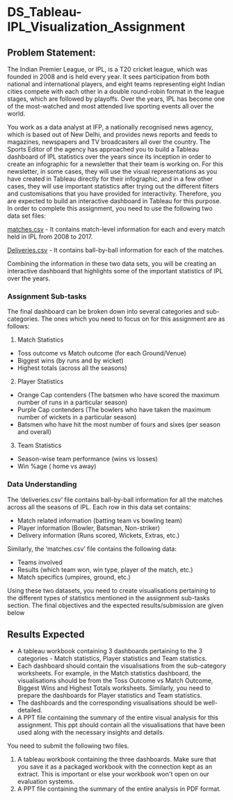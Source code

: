 # DS_Tableau-IPL_Visualization_Assignment

## Problem Statement:
The Indian Premier League, or IPL, is a T20 cricket league, which was founded in 2008 and is held every year. It sees participation from both national and international players, and eight teams representing eight Indian cities compete with each other in a double round-robin format in the league stages, which are followed by playoffs. Over the years, IPL has become one of the most-watched and most attended live sporting events all over the world.

You work as a data analyst at IFP, a nationally recognised news agency, which is based out of New Delhi, and provides news reports and feeds to magazines, newspapers and TV broadcasters all over the country. The Sports Editor of the agency has approached you to build a Tableau dashboard of IPL statistics over the years since its inception in order to create an infographic for a newsletter that their team is working on. For this newsletter, in some cases, they will use the visual representations as you have created in Tableau directly for their infographic, and in a few other cases, they will use important statistics after trying out the different filters and customisations that you have provided for interactivity. Therefore, you are expected to build an interactive dashboard in Tableau for this purpose. In order to complete this assignment, you need to use the following two data set files:

[matches.csv](https://github.com/darshanlama/DS_Tableau-IPL_Visualization_Assignment/blob/main/matches.csv) - It contains match-level information for each and every match held in IPL from 2008 to 2017.

[Deliveries.csv](https://github.com/darshanlama/DS_Tableau-IPL_Visualization_Assignment/blob/main/deliveries.csv) - It contains ball-by-ball information for each of the matches.

Combining the information in these two data sets, you will be creating an interactive dashboard that highlights some of the important statistics of IPL over the years. 
 

### Assignment Sub-tasks
The final dashboard can be broken down into several categories and sub-categories. The ones which you need to focus on for this assignment are as follows:

1. Match Statistics
- Toss outcome vs Match outcome (for each Ground/Venue)
- Biggest wins (by runs and by wicket)
- Highest totals (across all the seasons)
 
2. Player Statistics
- Orange Cap contenders (The batsmen who have scored the maximum number of runs in a particular season)
- Purple Cap contenders (The bowlers who have taken the maximum number of wickets in a particular season)
- Batsmen who have hit the most number of fours and sixes (per season and overall)

3. Team Statistics
- Season-wise team performance (wins vs losses)
- Win %age ( home vs away)
 
### Data Understanding
The ‘deliveries.csv’ file contains ball-by-ball information for all the matches across all the seasons of IPL. Each row in this data set contains:
- Match related information (batting team vs bowling team)
- Player information (Bowler, Batsman, Non-striker)
- Delivery information (Runs scored, Wickets, Extras, etc.)
 
Similarly, the ‘matches.csv’ file contains the following data:
- Teams involved
- Results (which team won, win type, player of the match, etc.)
- Match specifics (umpires, ground, etc.)
 
Using these two datasets, you need to create visualisations pertaining to the different types of statistics mentioned in the assignment sub-tasks section. The final objectives and the expected results/submission are given below


## Results Expected
- A tableau workbook containing 3 dashboards pertaining to the 3 categories - Match statistics, Player statistics and Team statistics.
- Each dashboard should contain the visualisations from the sub-category worksheets. For example, in the Match statistics dashboard, the visualisations should be from the Toss Outcome vs Match Outcome, Biggest Wins and Highest Totals worksheets. Similarly, you need to prepare the dashboards for Player statistics and Team statistics.
- The dashboards and the corresponding visualisations should be well-detailed.
- A PPT file containing the summary of the entire visual analysis for this assignment. This ppt should contain all the visualisations that have been used along with the necessary insights and details.
 

You need to submit the following two files.
1. A tableau workbook containing the three dashboards. Make sure that you save it as a packaged workbook with the connection kept as an extract. This is important or else your workbook won't open on our evaluation systems.
2. A PPT file containing the summary of the entire analysis in PDF format.
